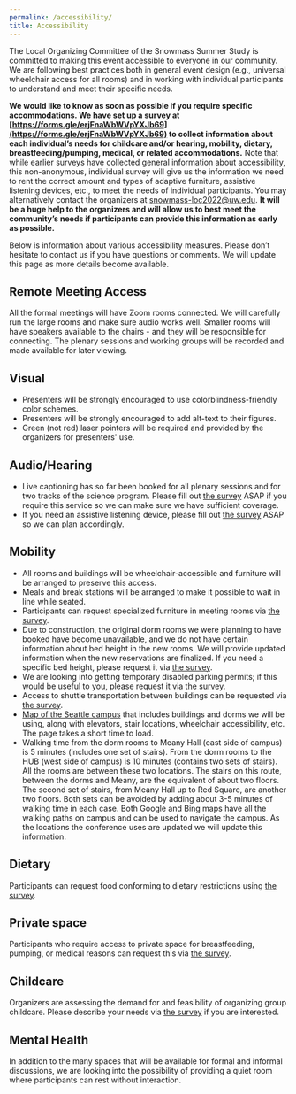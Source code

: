 ```yaml
---
permalink: /accessibility/
title: Accessibility
---
```


The Local Organizing Committee of the Snowmass Summer Study is committed to making this event accessible to everyone in our community. We are following best practices both in general event design (e.g., universal wheelchair access for all rooms) and in working with individual participants to understand and meet their specific needs.

**We would like to know as soon as possible if you require specific accommodations. We have set up a survey at [https://forms.gle/erjFnaWbWVpYXJb69](https://forms.gle/erjFnaWbWVpYXJb69) to collect information about each individual’s needs for childcare and/or hearing, mobility, dietary, breastfeeding/pumping, medical, or related accommodations.** Note that while earlier surveys have collected general information about accessibility, this non-anonymous, individual survey will give us the information we need to rent the correct amount and types of adaptive furniture, assistive listening devices, etc., to meet the needs of individual participants. You may alternatively contact the organizers at [snowmass-loc2022@uw.edu](mailto:snowmass-loc2022@uw.edu). **It will be a huge help to the organizers and will allow us to best meet the community’s needs if participants can provide this information as early as possible.**

Below is information about various accessibility measures. Please don’t hesitate to contact us if you have questions or comments. We will update this page as more details become available.

## Remote Meeting Access
All the formal meetings will have Zoom rooms connected. We will carefully run the large rooms and make sure audio works well. Smaller rooms will have speakers available to the chairs - and they will be responsible for connecting. The plenary sessions and working groups will be recorded and made available for later viewing.
 
## Visual
* Presenters will be strongly encouraged to use colorblindness-friendly color schemes.
* Presenters will be strongly encouraged to add alt-text to their figures.
* Green (not red) laser pointers will be required and provided by the organizers for presenters' use.
 
## Audio/Hearing
* Live captioning has so far been booked for all plenary sessions and for two tracks of the science program. Please fill out [the survey](https://forms.gle/erjFnaWbWVpYXJb69) ASAP if you require this service so we can make sure we have sufficient coverage.
* If you need an assistive listening device, please fill out [the survey](https://forms.gle/erjFnaWbWVpYXJb69) ASAP so we can plan accordingly.
 
## Mobility
* All rooms and buildings will be wheelchair-accessible and furniture will be arranged to preserve this access. 
* Meals and break stations will be arranged to make it possible to wait in line while seated. 
* Participants can request specialized furniture in meeting rooms via [the survey](https://forms.gle/erjFnaWbWVpYXJb69).
* Due to construction, the original dorm rooms we were planning to have booked have become unavailable, and we do not have certain information about bed height in the new rooms. We will provide updated information when the new reservations are finalized. If you need a specific bed height, please request it via [the survey](https://forms.gle/erjFnaWbWVpYXJb69).
* We are looking into getting temporary disabled parking permits; if this would be useful to you, please request it via [the survey](https://forms.gle/erjFnaWbWVpYXJb69).
* Access to shuttle transportation between buildings can be requested via [the survey](https://forms.gle/erjFnaWbWVpYXJb69).
* [Map of the Seattle campus](https://depts.washington.edu/ceogis/Public/Accessibility/Map) that includes buildings and dorms we will be using, along with elevators, stair locations, wheelchair accessibility, etc. The page takes a short time to load.
* Walking time from the dorm rooms to Meany Hall (east side of campus) is 5 minutes (includes one set of stairs). From the dorm rooms to the HUB (west side of campus) is 10 minutes (contains two sets of stairs). All the rooms are between these two locations. The stairs on this route, between the dorms and Meany, are the equivalent of about two floors. The second set of stairs, from Meany Hall up to Red Square, are another two floors. Both sets can be avoided by adding about 3-5 minutes of walking time in each case. Both Google and Bing maps have all the walking paths on campus and can be used to navigate the campus. As the locations the conference uses are updated we will update this information.
 
## Dietary
Participants can request food conforming to dietary restrictions using [the survey](https://forms.gle/erjFnaWbWVpYXJb69).
 
## Private space
Participants who require access to private space for breastfeeding, pumping, or medical reasons can request this via [the survey](https://forms.gle/erjFnaWbWVpYXJb69).
 
## Childcare
Organizers are assessing the demand for and feasibility of organizing group childcare. Please describe your needs via [the survey](https://forms.gle/erjFnaWbWVpYXJb69) if you are interested.
 
## Mental Health
In addition to the many spaces that will be available for formal and informal discussions, we are looking into the possibility of providing a quiet room where participants can rest without interaction.
